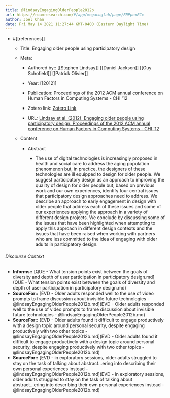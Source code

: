 ```yaml
---
title: @lindsayEngagingOlderPeople2012b
url: https://roamresearch.com/#/app/megacoglab/page/FNPpexECx
author: Joel Chan
date: Fri May 14 2021 11:27:44 GMT-0400 (Eastern Daylight Time)
---
```


- #[[references]]

    - Title: Engaging older people using participatory design

    - Meta:

        - Authored by:: [[Stephen Lindsay]] [[Daniel Jackson]] [[Guy Schofield]] [[Patrick Olivier]]

        - Year: [[2012]]

        - Publication: Proceedings of the 2012 ACM annual conference on Human Factors in Computing Systems - CHI '12

        - Zotero link: [Zotero Link](zotero://select/items/7_C9SX47FT)

        - URL: [Lindsay et al. (2012). Engaging older people using participatory design. Proceedings of the 2012 ACM annual conference on Human Factors in Computing Systems - CHI '12](http://dl.acm.org/citation.cfm?doid=2207676.2208570)

    - Content

        - Abstract

            - The use of digital technologies is increasingly proposed in health and social care to address the aging population phenomenon but, in practice, the designers of these technologies are ill equipped to design for older people. We suggest participatory design as an approach to improving the quality of design for older people but, based on previous work and our own experiences, identify four central issues that participatory design approaches need to address. We describe an approach to early engagement in design with older people that address each of these issues and some of our experiences applying the approach in a variety of different design projects. We conclude by discussing some of the issues that have been highlighted when attempting to apply this approach in different design contexts and the issues that have been raised when working with partners who are less committed to the idea of engaging with older adults in participatory design.

###### Discourse Context

- **Informs::** [QUE - What tension points exist between the goals of diversity and depth of user participation in participatory design.md](QUE - What tension points exist between the goals of diversity and depth of user participation in participatory design.md)
- **SourceFor::** [EVD - Older adults responded well to the use of video prompts to frame discussion about invisible future technologies - @lindsayEngagingOlderPeople2012b.md](EVD - Older adults responded well to the use of video prompts to frame discussion about invisible future technologies - @lindsayEngagingOlderPeople2012b.md)
- **SourceFor::** [EVD - Older adults found it difficult to engage productively with a design topic around personal security, despite engaging productively with two other topics - @lindsayEngagingOlderPeople2012b.md](EVD - Older adults found it difficult to engage productively with a design topic around personal security, despite engaging productively with two other topics - @lindsayEngagingOlderPeople2012b.md)
- **SourceFor::** [EVD - in exploratory sessions, older adults struggled to stay on the task of talking about abstract...ering into describing their own personal experiences instead - @lindsayEngagingOlderPeople2012b.md](EVD - in exploratory sessions, older adults struggled to stay on the task of talking about abstract...ering into describing their own personal experiences instead - @lindsayEngagingOlderPeople2012b.md)

